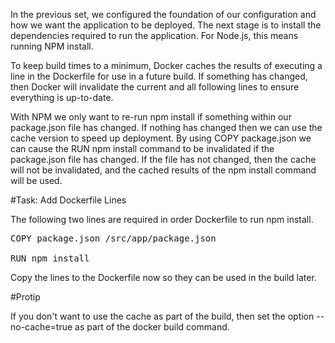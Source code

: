 In the previous set, we configured the foundation of our configuration and how 
we want the application to be deployed. The next stage is to install the 
dependencies required to run the application. For Node.js, this means running 
NPM install.

To keep build times to a minimum, Docker caches the results of executing a line
in the Dockerfile for use in a future build. If something has changed, then 
Docker will invalidate the current and all following lines to ensure everything 
is up-to-date.

With NPM we only want to re-run npm install if something within our 
package.json file has changed. If nothing has changed then we can use the cache 
version to speed up deployment. By using COPY package.json <dest> we can cause 
the RUN npm install command to be invalidated if the package.json file has 
changed. If the file has not changed, then the cache will not be invalidated, 
and the cached results of the npm install command will be used.

#Task: Add Dockerfile Lines

The following two lines are required in order Dockerfile to run npm install.
<pre class="file" data-filename="Dockerfile" data-target="append">
COPY package.json /src/app/package.json

RUN npm install
</pre>
Copy the lines to the Dockerfile now so they can be used in the build later.

#Protip

If you don't want to use the cache as part of the build, then set the option 
--no-cache=true as part of the docker build command.
